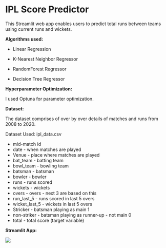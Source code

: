 # IPL Score Predictor

This Streamlit web app enables users to predict total runs between teams using current runs and wickets.

**Algorithms used:**

* Linear Regression
* K-Nearest Neighbor Regressor 

* RandomForest Regressor
* Decision Tree Regressor

**Hyperparameter Optimization:**

I used Optuna for parameter optimization.

**Dataset:**

The dataset comprises of over by over details of matches and runs from 2008 to 2020.

Dataset Used: ipl_data.csv

* mid-match id
* date - when matches are played
* Venue - place where matches are played
* bat_team - batting team
* bowl_team - bowling team
* batsman - batsman
* bowler - bowler
* runs - runs scored
* wickets - wickets
* overs - overs - next 3 are based on this
* run_last_5 - runs scored in last 5 overs
* wicket_last_5 - wickets in last 5 overs
* Stricker - batsman playing as main 1
* non-striker - batsman playing as runner-up - not main 0
* total - total score (target variable)

**Streamlit App:**

![](https://github.com/zep-analytics/IPLScorePredictor/blob/main/streamlit_app/ipl_score_predictor.gif)
